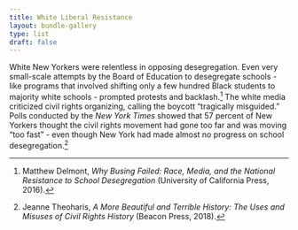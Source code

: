 ```yaml
---
title: White Liberal Resistance
layout: bundle-gallery
type: list
draft: false
---
```


White New Yorkers were relentless in opposing desegregation. Even very small-scale attempts by the Board of Education to desegregate schools - like programs that involved shifting only a few hundred Black students to majority white schools - prompted protests and backlash.[^1] The white media criticized civil rights organizing, calling the boycott “tragically misguided.” Polls conducted by the *New York Times* showed that 57 percent of New Yorkers thought the civil rights movement had gone too far and was moving “too fast” - even though New York had made almost no progress on school desegregation.[^2]  

[^1]: Matthew Delmont, *Why Busing Failed: Race, Media, and the National Resistance to School Desegregation* (University of California Press, 2016).  
[^2]: Jeanne Theoharis, *A More Beautiful and Terrible History: The Uses and Misuses of Civil Rights History* (Beacon Press, 2018).
